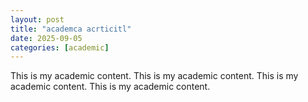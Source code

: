 ```yaml
---
layout: post
title: "academca acrticitl"
date: 2025-09-05
categories: [academic]
---
```

This is my academic content.
This is my academic content.
This is my academic content.
This is my academic content.
